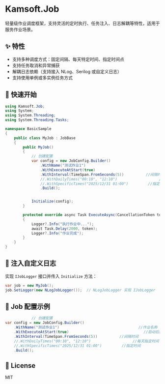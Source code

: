 # Kamsoft.Job

轻量级作业调度框架，支持灵活的定时执行、任务注入、日志解耦等特性，适用于服务作业场景。

## ✨ 特性

- 支持多种调度方式：固定间隔、每天特定时间、指定时间点
- 支持任务取消和异常捕获
- 解耦日志依赖（支持接入 NLog、Serilog 或自定义日志）
- 支持使用单例或多实例任务方式

## 🚀 快速开始

```csharp
using Kamsoft.Job;
using System;
using System.Threading;
using System.Threading.Tasks;

namespace BasicSample
{
    public class MyJob : JobBase
    {
        public MyJob()
        {
            // 创建配置
            var config = new JobConfig.Builder()
                .WithName("测试作业1")                                    //作业名称
                .WithExecuteAtStart(true)                                  //启动后执行一次
                .WithInterval(TimeSpan.FromSeconds(5))          //间隔时间
                //.WithDailyTimes("00:10", "12:10")                   //每天指定时间
                //.WithSpecificTimes("2025/12/31 01:00")         //指定时间
                .Build();


            Initialize(config);
        }

        protected override async Task ExecuteAsync(CancellationToken token)
        {
            Logger?.Info("执行作业中...");
            await Task.Delay(2000, token);
            Logger?.Info("作业完成");
        }
    }
}
```

## 🔧 注入自定义日志

实现 `IJobLogger` 接口并传入 `Initialize` 方法：

```csharp
var job = new MyJob();
job.SetLogger(new NLogJobLogger());  // NLogJobLogger 实现 IJobLogger
```

## 🧩 Job 配置示例

```csharp
            // 创建配置
var config = new JobConfig.Builder()
    .WithName("测试作业1")                                    //作业名称
    .WithExecuteAtStart(true)                                  //启动后执行一次
    .WithInterval(TimeSpan.FromSeconds(5))          //间隔时间
    //.WithDailyTimes("00:10", "12:10")                   //每天指定时间
    //.WithSpecificTimes("2025/12/31 01:00")         //指定时间
    .Build();

```

## 📄 License

MIT
